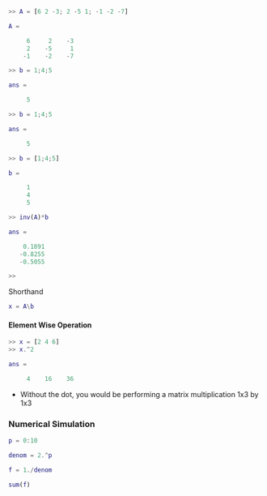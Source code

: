 ```MATLAB
>> A = [6 2 -3; 2 -5 1; -1 -2 -7]

A =

     6     2    -3
     2    -5     1
    -1    -2    -7

>> b = 1;4;5

ans =

     5

>> b = 1;4;5

ans =

     5

>> b = [1;4;5]

b =

     1
     4
     5

>> inv(A)*b

ans =

    0.1891
   -0.8255
   -0.5055

>> 
```
Shorthand
```MATLAB
x = A\b
```

#### Element Wise Operation
```MATLAB
>> x = [2 4 6]
>> x.^2

ans =

     4    16    36
```
- Without the dot, you would be performing a matrix multiplication 1x3 by 1x3

### Numerical Simulation
```MATLAB
p = 0:10

denom = 2.^p

f = 1./denom

sum(f)
```
